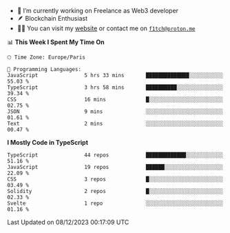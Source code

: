 - 🔭 I’m currently working on Freelance as Web3 developer
- 🪶 Blockchain Enthusiast
- 👨‍💻 You can visit my [website](https://f1tch.xyz) or contact me on [`f1tch@proton.me`](mailto:f1tch@proton.me)

<!--START_SECTION:waka-->
📊 **This Week I Spent My Time On** 

```text
🕑︎ Time Zone: Europe/Paris

💬 Programming Languages: 
JavaScript               5 hrs 33 mins       ██████████████░░░░░░░░░░░   55.03 % 
TypeScript               3 hrs 58 mins       ██████████░░░░░░░░░░░░░░░   39.34 % 
CSS                      16 mins             █░░░░░░░░░░░░░░░░░░░░░░░░   02.75 % 
JSON                     9 mins              ░░░░░░░░░░░░░░░░░░░░░░░░░   01.61 % 
Text                     2 mins              ░░░░░░░░░░░░░░░░░░░░░░░░░   00.47 % 
```

**I Mostly Code in TypeScript** 

```text
TypeScript               44 repos            █████████████░░░░░░░░░░░░   51.16 % 
JavaScript               19 repos            ██████░░░░░░░░░░░░░░░░░░░   22.09 % 
CSS                      3 repos             █░░░░░░░░░░░░░░░░░░░░░░░░   03.49 % 
Solidity                 2 repos             █░░░░░░░░░░░░░░░░░░░░░░░░   02.33 % 
Svelte                   1 repo              ░░░░░░░░░░░░░░░░░░░░░░░░░   01.16 % 
```




 Last Updated on 08/12/2023 00:17:09 UTC
<!--END_SECTION:waka-->
